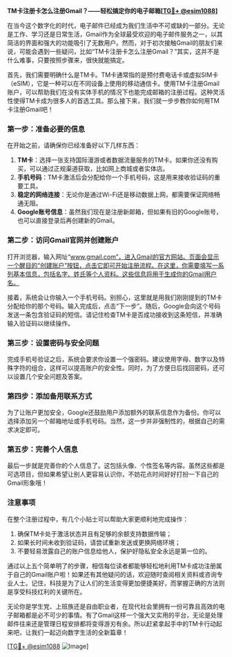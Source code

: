 **TM卡注册卡怎么注册Gmail？——轻松搞定你的电子邮箱[[TG💪+ @esim1088](https://t.me/s/esim1088)]**

在当今这个数字化的时代，电子邮件已经成为我们生活中不可或缺的一部分。无论是工作、学习还是日常生活，Gmail作为全球最受欢迎的电子邮件服务之一，以其简洁的界面和强大的功能吸引了无数用户。然而，对于初次接触Gmail的朋友们来说，可能会遇到一些疑问，比如“TM卡注册卡怎么注册Gmail？”其实，这并不是什么难事，只要按照步骤来，很快就能搞定。

首先，我们需要明确什么是TM卡。TM卡通常指的是预付费电话卡或虚拟SIM卡（eSIM），它是一种可以在不同设备上使用的移动通信卡。使用TM卡注册Gmail账户，可以帮助我们在没有实体手机的情况下也能完成邮箱的注册过程。这种灵活性使得TM卡成为很多人的首选工具。那么接下来，我们就一步步教你如何用TM卡注册Gmail吧！

### 第一步：准备必要的信息

在开始之前，请确保你已经准备好以下几样东西：

1. **TM卡**：选择一张支持国际漫游或者数据流量服务的TM卡。如果你还没有购买，可以通过正规渠道获取，比如网上商城或者实体店。
2. **手机号码**：TM卡激活后会分配给你一个手机号码，这是用来接收验证码的重要工具。
3. **稳定的网络连接**：无论你是通过Wi-Fi还是移动数据上网，都需要保证网络畅通无阻。
4. **Google账号信息**：虽然我们现在是注册新邮箱，但如果有旧的Google账号，也可以直接登录后再创建新的Gmail。

### 第二步：访问Gmail官网并创建账户

打开浏览器，输入网址“www.gmail.com”，进入Gmail的官方网站。页面会显示一个醒目的“创建账户”按钮，点击它即可开始注册流程。在这里，你需要填写一系列基本信息，包括名字、姓氏等个人资料。这些信息将用于生成你的Gmail用户名。

接着，系统会让你输入一个手机号码。别担心，这里就是用我们刚刚提到的TM卡分配给你的那个号码。输入完成后，点击“下一步”。随后，Google会向这个号码发送一条包含验证码的短信。请记住检查TM卡是否成功接收到这条短信，并准确输入验证码以继续操作。

### 第三步：设置密码与安全问题

完成手机号验证之后，系统会要求你设置一个强密码。建议使用字母、数字以及特殊字符的组合，这样可以提高账户的安全性。同时，为了方便日后找回密码，还可以设置几个安全问题及答案。

### 第四步：添加备用联系方式

为了让账户更加安全，Google还鼓励用户添加额外的联系信息作为备份。你可以选择添加另一个邮箱地址或手机号码。当然，这一步并非强制性的，根据自己的需求决定即可。

### 第五步：完善个人信息

最后一步就是完善你的个人信息了。这包括头像、个性签名等内容。虽然这些都是可选项目，但如果希望让别人更容易认识你，不妨花点时间好好打扮一下自己的Gmail形象哦！

### 注意事项

在整个注册过程中，有几个小贴士可以帮助大家更顺利地完成操作：

1. 确保TM卡处于激活状态并且有足够的余额支持数据传输；
2. 如果长时间未收到验证码，请尝试重新发送或更换网络环境；
3. 不要轻易泄露自己的账户信息给他人，保护好隐私安全永远是第一位的。

通过以上五个简单明了的步骤，相信每位读者都能够轻松地利用TM卡成功注册属于自己的Gmail账户啦！如果还有其他疑问的话，欢迎随时查阅相关资料或咨询专业人士。记住，科技是为了让人们的生活变得更加便捷美好，而掌握正确的方法则是享受科技红利的关键所在。

无论你是学生党、上班族还是自由职业者，在现代社会里拥有一份可靠且高效的电子邮箱都是必不可少的事情。有了Gmail这样一个强大又实用的平台，无论是处理邮件往来还是管理日程安排都将变得游刃有余。所以赶紧拿起手中的TM卡行动起来吧，让我们一起迈向数字生活的全新篇章！

[[TG💪+ @esim1088](https://t.me/s/esim1088) ![Image](https://i.postimg.cc/4NQfJmqS/Snipaste-2025-05-13-00-14-12.png)]